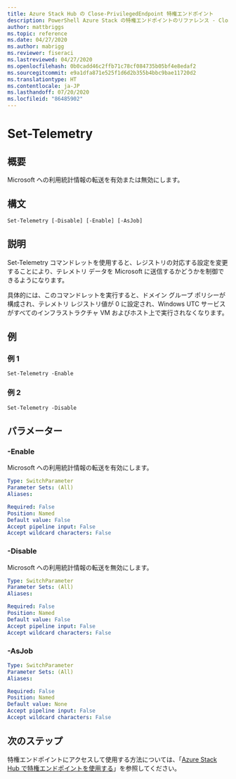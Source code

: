 ```yaml
---
title: Azure Stack Hub の Close-PrivilegedEndpoint 特権エンドポイント
description: PowerShell Azure Stack の特権エンドポイントのリファレンス - Close-PrivilegedEndpoint
author: mattbriggs
ms.topic: reference
ms.date: 04/27/2020
ms.author: mabrigg
ms.reviewer: fiseraci
ms.lastreviewed: 04/27/2020
ms.openlocfilehash: 0b0cadd46c2ffb71c78cf084735b05bf4e8edaf2
ms.sourcegitcommit: e9a1dfa871e525f1d6d2b355b4bbc9bae11720d2
ms.translationtype: HT
ms.contentlocale: ja-JP
ms.lasthandoff: 07/20/2020
ms.locfileid: "86485902"
---
```

# <a name="set-telemetry"></a>Set-Telemetry

## <a name="synopsis"></a>概要
Microsoft への利用統計情報の転送を有効または無効にします。

## <a name="syntax"></a>構文

```
Set-Telemetry [-Disable] [-Enable] [-AsJob]
```

## <a name="description"></a>説明
Set-Telemetry コマンドレットを使用すると、レジストリの対応する設定を変更することにより、テレメトリ データを Microsoft に送信するかどうかを制御できるようになります。

具体的には、このコマンドレットを実行すると、ドメイン グループ ポリシーが構成され、テレメトリ レジストリ値が 0 に設定され、Windows UTC サービスがすべてのインフラストラクチャ VM およびホスト上で実行されなくなります。

## <a name="examples"></a>例

### <a name="example-1"></a>例 1
```
Set-Telemetry -Enable
```

### <a name="example-2"></a>例 2
```
Set-Telemetry -Disable
```

## <a name="parameters"></a>パラメーター

### <a name="-enable"></a>-Enable
Microsoft への利用統計情報の転送を有効にします。

```yaml
Type: SwitchParameter
Parameter Sets: (All)
Aliases:

Required: False
Position: Named
Default value: False
Accept pipeline input: False
Accept wildcard characters: False
```

### <a name="-disable"></a>-Disable
Microsoft への利用統計情報の転送を無効にします。

```yaml
Type: SwitchParameter
Parameter Sets: (All)
Aliases:

Required: False
Position: Named
Default value: False
Accept pipeline input: False
Accept wildcard characters: False
```

### <a name="-asjob"></a>-AsJob


```yaml
Type: SwitchParameter
Parameter Sets: (All)
Aliases:

Required: False
Position: Named
Default value: None
Accept pipeline input: False
Accept wildcard characters: False
```

## <a name="next-steps"></a>次のステップ

特権エンドポイントにアクセスして使用する方法については、「[Azure Stack Hub で特権エンドポイントを使用する](../../operator/azure-stack-privileged-endpoint.md)」を参照してください。
